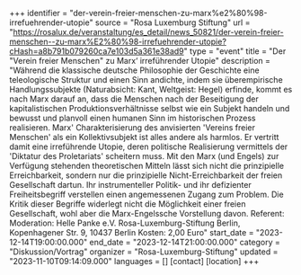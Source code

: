 +++
identifier = "der-verein-freier-menschen-zu-marx%e2%80%98-irrefuehrender-utopie"
source = "Rosa Luxemburg Stiftung"
url = "https://rosalux.de/veranstaltung/es_detail/news_50821/der-verein-freier-menschen--zu-marx%E2%80%98-irrefuehrender-utopie?cHash=a8b791b079260ca7e103d5a361e38ad9"
type = "event"
title = "Der "Verein freier Menschen"  zu Marx‘ irreführender Utopie"
description = "Während die klassische deutsche Philosophie der Geschichte eine teleologische Struktur und einen Sinn andichte, indem sie überempirische Handlungssubjekte (Naturabsicht: Kant, Weltgeist: Hegel) erfinde, kommt es nach Marx darauf an, dass die Menschen nach der Beseitigung der kapitalistischen Produktionsverhältnisse selbst wie ein Subjekt handeln und bewusst und planvoll einen humanen Sinn im historischen Prozess realisieren.
Marx' Charakterisierung des anvisierten 'Vereins freier Menschen' als ein Kollektivsubjekt ist alles andere als harmlos. Er vertritt damit eine irreführende Utopie, deren politische Realisierung vermittels der 'Diktatur des Proletariats' scheitern muss.
Mit den Marx (und Engels) zur Verfügung stehenden theoretischen Mitteln lässt sich nicht die prinzipielle Erreichbarkeit, sondern nur die prinzipielle Nicht-Erreichbarkeit der freien Gesellschaft dartun. Ihr instrumenteller Politik- und ihr defizienter Freiheitsbegriff verstellen einen angemessenen Zugang zum Problem. Die Kritik dieser Begriffe widerlegt nicht die Möglichkeit einer freien Gesellschaft, wohl aber die Marx-Engelssche Vorstellung davon.
Referent: 
Moderation: 
Helle Panke e.V.  Rosa-Luxemburg-Stiftung Berlin, Kopenhagener Str. 9, 10437 Berlin
Kosten: 2,00 Euro"
start_date = "2023-12-14T19:00:00.000"
end_date = "2023-12-14T21:00:00.000"
category = "Diskussion/Vortrag"
organizer = "Rosa-Luxemburg-Stiftung"
updated = "2023-11-10T09:14:09.000"
languages = []
[contact]
[location]
+++